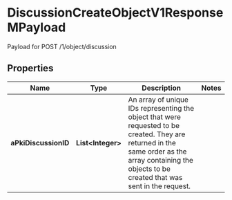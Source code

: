 

# DiscussionCreateObjectV1ResponseMPayload

Payload for POST /1/object/discussion

## Properties

| Name | Type | Description | Notes |
|------------ | ------------- | ------------- | -------------|
|**aPkiDiscussionID** | **List&lt;Integer&gt;** | An array of unique IDs representing the object that were requested to be created.  They are returned in the same order as the array containing the objects to be created that was sent in the request. |  |



